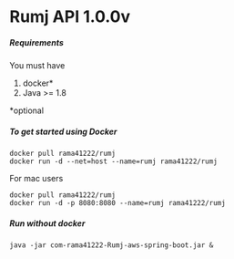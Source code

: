 # Rumj API 1.0.0v



##### Requirements
You must have 
1. docker*  
2. Java >= 1.8

*optional 
##### To get started using Docker
```
docker pull rama41222/rumj
docker run -d --net=host --name=rumj rama41222/rumj
```

For mac users 
```
docker pull rama41222/rumj
docker run -d -p 8080:8080 --name=rumj rama41222/rumj
```

##### Run without docker
```
java -jar com-rama41222-Rumj-aws-spring-boot.jar &
```



